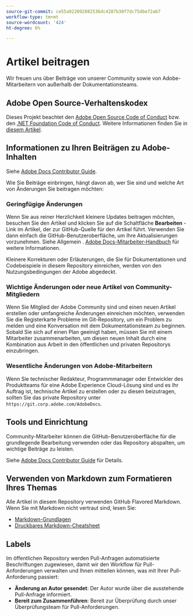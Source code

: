 ```yaml
---
source-git-commit: ce55a922092882536dc4287b30f7dc75dbe72a67
workflow-type: tm+mt
source-wordcount: '424'
ht-degree: 6%

---
```

# Artikel beitragen

Wir freuen uns über Beiträge von unserer Community sowie von Adobe-Mitarbeitern von außerhalb der Dokumentationsteams.

## Adobe Open Source-Verhaltenskodex

Dieses Projekt beachtet den [Adobe Open Source Code of Conduct](code-of-conduct.md) bzw. den [.NET Foundation Code of Conduct](https://dotnetfoundation.org/code-of-conduct). Weitere Informationen finden Sie in [diesem Artikel](contributing.md).

## Informationen zu Ihren Beiträgen zu Adobe-Inhalten

Siehe [Adobe Docs Contributor Guide](https://experienceleague.adobe.com/docs/contributor/contributor-guide/introduction.html).

Wie Sie Beiträge einbringen, hängt davon ab, wer Sie sind und welche Art von Änderungen Sie beitragen möchten:

### Geringfügige Änderungen

Wenn Sie aus reiner Herzlichkeit kleinere Updates beitragen möchten, besuchen Sie den Artikel und klicken Sie auf die Schaltfläche **Bearbeiten** -Link im Artikel, der zur GitHub-Quelle für den Artikel führt. Verwenden Sie dann einfach die GitHub-Benutzeroberfläche, um Ihre Aktualisierungen vorzunehmen. Siehe Allgemein . [Adobe Docs-Mitarbeiter-Handbuch](https://experienceleague.adobe.com/docs/contributor/contributor-guide/introduction.html) für weitere Informationen.

Kleinere Korrekturen oder Erläuterungen, die Sie für Dokumentationen und Codebeispiele in diesem Repository einreichen, werden von den Nutzungsbedingungen der Adobe abgedeckt.

### Wichtige Änderungen oder neue Artikel von Community-Mitgliedern

Wenn Sie Mitglied der Adobe Community sind und einen neuen Artikel erstellen oder umfangreiche Änderungen einreichen möchten, verwenden Sie die Registerkarte Probleme im Git-Repository, um ein Problem zu melden und eine Konversation mit dem Dokumentationsteam zu beginnen. Sobald Sie sich auf einen Plan geeinigt haben, müssen Sie mit einem Mitarbeiter zusammenarbeiten, um diesen neuen Inhalt durch eine Kombination aus Arbeit in den öffentlichen und privaten Repositorys einzubringen.

<!--
If you submit a pull request with significant changes to documentation and code examples, you'll see a message in the pull request asking you to submit an online contribution license agreement (CLA). We need you to complete the online form before we can review your pull request.
-->

### Wesentliche Änderungen von Adobe-Mitarbeitern

Wenn Sie technischer Redakteur, Programmmanager oder Entwickler des Produktteams für eine Adobe Experience Cloud-Lösung sind und es Ihr Auftrag ist, technische Artikel zu erstellen oder zu diesen beizutragen, sollten Sie das private Repository unter `https://git.corp.adobe.com/AdobeDocs`.

<!--Employees from other parts of the Adobe world should use the public repo for minor updates.-->

## Tools und Einrichtung

Community-Mitarbeiter können die GitHub-Benutzeroberfläche für die grundlegende Bearbeitung verwenden oder das Repository abspalten, um wichtige Beiträge zu leisten.

Siehe [Adobe Docs Contributor Guide](https://experienceleague.adobe.com/docs/contributor/contributor-guide/introduction.html) für Details.

## Verwenden von Markdown zum Formatieren Ihres Themas

Alle Artikel in diesem Repository verwenden GitHub Flavored Markdown. Wenn Sie mit Markdown nicht vertraut sind, lesen Sie:

* [Markdown-Grundlagen](https://help.github.com/articles/getting-started-with-writing-and-formatting-on-github/)
* [Druckbares Markdown-Cheatsheet](https://guides.github.com/pdfs/markdown-cheatsheet-online.pdf)

## Labels

Im öffentlichen Repository werden Pull-Anfragen automatisierte Beschriftungen zugewiesen, damit wir den Workflow für Pull-Anforderungen verwalten und Ihnen mitteilen können, was mit Ihrer Pull-Anforderung passiert:

* **Änderung an Autor gesendet**: Der Autor wurde über die ausstehende Pull-Anfrage informiert.
* **Bereit zum Zusammenführen**: Bereit zur Überprüfung durch unser Überprüfungsteam für Pull-Anforderungen.

